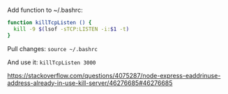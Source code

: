 Add function to ~/.bashrc:

```bash
function killTcpListen () {
  kill -9 $(lsof -sTCP:LISTEN -i:$1 -t)
}
```

Pull changes: `source ~/.bashrc`

And use it: `killTcpListen 3000`

https://stackoverflow.com/questions/4075287/node-express-eaddrinuse-address-already-in-use-kill-server/46276685#46276685
